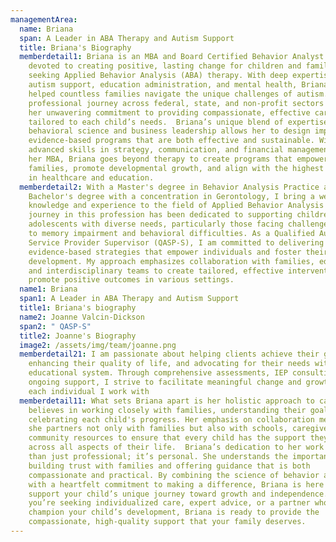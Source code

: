 ```yaml
---
managementArea:
  name: Briana
  span: A Leader in ABA Therapy and Autism Support
  title: Briana's Biography
  memberdetail1: Briana is an MBA and Board Certified Behavior Analyst (BCBA)
    devoted to creating positive, lasting change for children and families
    seeking Applied Behavior Analysis (ABA) therapy. With deep expertise in
    autism support, education administration, and mental health, Briana has
    helped countless families navigate the unique challenges of autism. Her
    professional journey across federal, state, and non-profit sectors reflects
    her unwavering commitment to providing compassionate, effective care
    tailored to each child’s needs.  Briana’s unique blend of expertise in
    behavioral science and business leadership allows her to design impactful,
    evidence-based programs that are both effective and sustainable. With
    advanced skills in strategy, communication, and financial management from
    her MBA, Briana goes beyond therapy to create programs that empower
    families, promote developmental growth, and align with the highest standards
    in healthcare and education.
  memberdetail2: With a Master's degree in Behavior Analysis Practice and a
    Bachelor's degree with a concentration in Gerontology, I bring a wealth of
    knowledge and experience to the field of Applied Behavior Analysis (ABA). My
    journey in this profession has been dedicated to supporting children and
    adolescents with diverse needs, particularly those facing challenges related
    to memory impairment and behavioral difficulties. As a Qualified Autism
    Service Provider Supervisor (QASP-S), I am committed to delivering
    evidence-based strategies that empower individuals and foster their
    development. My approach emphasizes collaboration with families, educators,
    and interdisciplinary teams to create tailored, effective interventions that
    promote positive outcomes in various settings.
  name1: Briana
  span1: A Leader in ABA Therapy and Autism Support
  title1: Briana's biography
  name2: Joanne Valcin-Dickson
  span2: " QASP-S"
  title2: Joanne's Biography
  image2: /assets/img/team/joanne.png
  memberdetail21: I am passionate about helping clients achieve their goals,
    enhancing their quality of life, and advocating for their needs within the
    educational system. Through comprehensive assessments, IEP consulting, and
    ongoing support, I strive to facilitate meaningful change and growth for
    each individual I work with
  memberdetail11: What sets Briana apart is her holistic approach to care—she
    believes in working closely with families, understanding their goals, and
    celebrating each child's progress. Her emphasis on collaboration means that
    she partners not only with families but also with schools, caregivers, and
    community resources to ensure that every child has the support they need
    across all aspects of their life.  Briana’s dedication to her work is more
    than just professional; it’s personal. She understands the importance of
    building trust with families and offering guidance that is both
    compassionate and practical. By combining the science of behavior analysis
    with a heartfelt commitment to making a difference, Briana is here to
    support your child’s unique journey toward growth and independence.  Whether
    you’re seeking individualized care, expert advice, or a partner who will
    champion your child’s development, Briana is ready to provide the
    compassionate, high-quality support that your family deserves.
---
```

